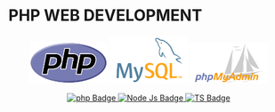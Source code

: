 # PHP WEB DEVELOPMENT
<div id="header" align="center">

<p> <img src='icons/PHP-logo.svg.png' width='140'/>  <img src='icons/MySQL-Logo.png' width='140'/> <img src='icons/logo-og.png' width='140'/> </p>
  <div id="badges">
   <a href="https://www.php.net"><img src="https://img.shields.io/badge/php-blue?style=for-the-badge&logo=php&logoColor=white" alt="php Badge"/> </a>
      <a href="https://www.mysql.com/channel/UCWiPRMWHBpr4jvjCzAeW5dw"> <img src="https://img.shields.io/badge/mysql-green?style=for-the-badge&logo=mysql&logoColor=white" alt="Node Js Badge"/> </a>
  <a href="https://www.phpmyadmin.com/"><img src="https://img.shields.io/badge/phpmyadmin-blue?style=for-the-badge&logo=phpmyadmin&logoColor=white" alt="TS Badge"/> </a> 

</div></div>
